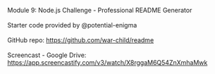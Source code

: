 Module 9: Node.js Challenge - Professional README Generator<br>
<br>
Starter code provided by @potential-enigma<br>
<br>
GitHub repo: https://github.com/war-child/readme<br>
<br>
Screencast - Google Drive: https://app.screencastify.com/v3/watch/X8rggaM6Q54ZnXmhaMwk<br>
<br>


